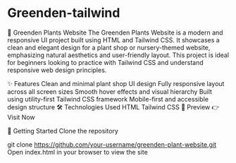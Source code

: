 # Greenden-tailwind

🌿 Greenden Plants Website
The Greenden Plants Website is a modern and responsive UI project built using HTML and Tailwind CSS. It showcases a clean and elegant design for a plant shop or nursery-themed website, emphasizing natural aesthetics and user-friendly layout. This project is ideal for beginners looking to practice with Tailwind CSS and understand responsive web design principles.

✨ Features
Clean and minimal plant shop UI design
Fully responsive layout across all screen sizes
Smooth hover effects and visual hierarchy
Built using utility-first Tailwind CSS framework
Mobile-first and accessible design structure
🛠️ Technologies Used
HTML
Tailwind CSS
📸 Preview
👉 Visit Now

🚀 Getting Started
Clone the repository

git clone https://github.com/your-username/greenden-plant-website.git
Open index.html in your browser to view the site
